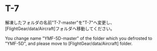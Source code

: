 # T-7

解凍したフォルダの名前"T-7-master"を"T-7"へ変更し、[FlightGear/data/Aircraft]フォルダへ移動してください。

You change name "YMF-5D-master" of the folder which you defrosted to "YMF-5D", and please move to [FlightGear/data/Aircraft] folder.
